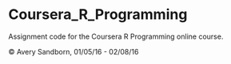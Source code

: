 # Coursera_R_Programming
Assignment code for the Coursera R Programming online course.

© Avery Sandborn, 01/05/16 - 02/08/16
